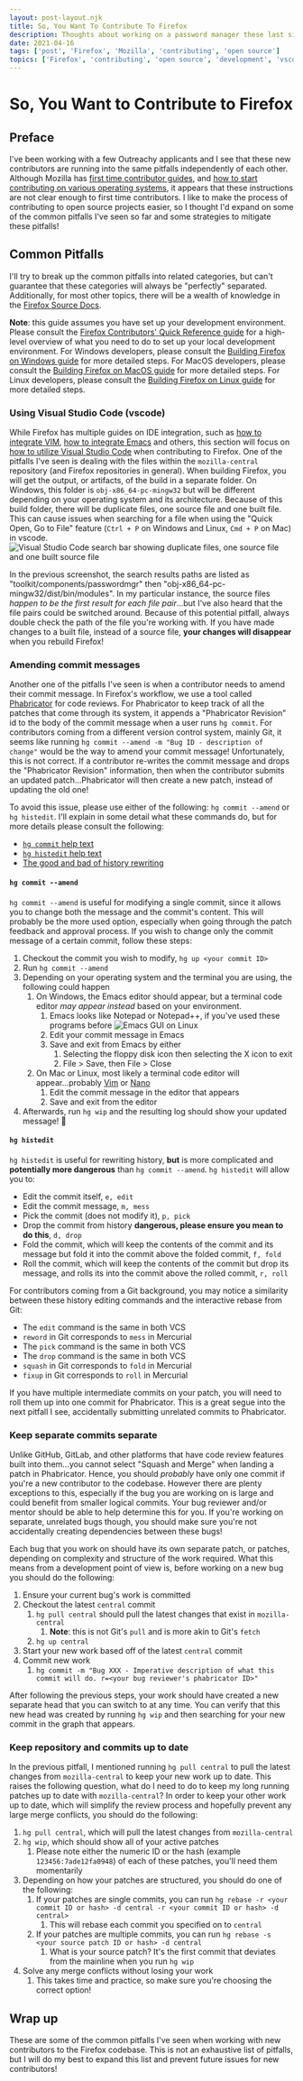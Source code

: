 ```yaml
---
layout: post-layout.njk
title: So, You Want To Contribute To Firefox
description: Thoughts about working on a password manager these last six months
date: 2021-04-16
tags: ['post', 'Firefox', 'Mozilla', 'contributing', 'open source']
topics: ['Firefox', 'contributing', 'open source', 'development', 'vscode']
---
```


# So, You Want to Contribute to Firefox

## Preface

I've been working with a few Outreachy applicants and I see that these new contributors are running into the same pitfalls independently of each other.
Although Mozilla has [first time contributor guides](https://firefox-source-docs.mozilla.org/setup/contributing_code.html), and [how to start contributing on various operating systems](https://firefox-source-docs.mozilla.org/contributing/contribution_quickref.html#firefox-contributors-quick-reference), it appears that these instructions are not clear enough to first time contributors.
I like to make the process of contributing to open source projects easier, so I thought I'd expand on some of the common pitfalls I've seen so far and some strategies to mitigate these pitfalls!

## Common Pitfalls

I'll try to break up the common pitfalls into related categories, but can't guarantee that these categories will always be "perfectly" separated.
Additionally, for most other topics, there will be a wealth of knowledge in the [Firefox Source Docs](https://firefox-source-docs.mozilla.org/index.html).

**Note**: this guide assumes you have set up your development environment.
Please consult the [Firefox Contributors' Quick Reference guide](https://firefox-source-docs.mozilla.org/contributing/contribution_quickref.html#firefox-contributors-quick-reference) for a high-level overview of what you need to do to set up your local development environment.
For Windows developers, please consult the [Building Firefox on Windows guide](https://firefox-source-docs.mozilla.org/setup/windows_build.html) for more detailed steps.
For MacOS developers, please consult the [Building Firefox on MacOS guide](https://firefox-source-docs.mozilla.org/setup/macos_build.html) for more detailed steps.
For Linux developers, please consult the [Building Firefox on Linux guide](https://firefox-source-docs.mozilla.org/setup/linux_build.html) for more detailed steps.

### Using Visual Studio Code (vscode)

While Firefox has multiple guides on IDE integration, such as [how to integrate VIM](https://firefox-source-docs.mozilla.org/contributing/editor.html#vim), [how to integrate Emacs](https://firefox-source-docs.mozilla.org/contributing/editor.html#emacs) and others, this section will focus on [how to utilize Visual Studio Code](https://firefox-source-docs.mozilla.org/contributing/vscode.html) when contributing to Firefox.
One of the pitfalls I've seen is dealing with the files within the `mozilla-central` repository (and Firefox repositories in general).
When building Firefox, you will get the output, or artifacts, of the build in a separate folder.
On Windows, this folder is `obj-x86_64-pc-mingw32` but will be different depending on your operating system and its architecture.
Because of this build folder, there will be duplicate files, one source file and one built file.
This can cause issues when searching for a file when using the "Quick Open, Go to File" feature (`Ctrl + P` on Windows and Linux, `Cmd + P` on Mac) in vscode.
![Visual Studio Code search bar showing duplicate files, one source file and one built source file](../../../../img/firefox-contributors-guide/duplicate-files-vscode.webp)

In the previous screenshot, the search results paths are listed as "toolkit/components/passwordmgr" then "obj-x86_64-pc-mingw32/dist/bin/modules".
In my particular instance, the source files _happen to be the first result for each file pair_...but I've also heard that the file pairs could be switched around.
Because of this potential pitfall, always double check the path of the file you're working with.
If you have made changes to a built file, instead of a source file, **your changes will disappear** when you rebuild Firefox!

### Amending commit messages

Another one of the pitfalls I've seen is when a contributor needs to amend their commit message.
In Firefox's workflow, we use a tool called [Phabricator](https://wiki.mozilla.org/Phabricator) for code reviews.
For Phabricator to keep track of all the patches that come through its system, it appends a "Phabricator Revision" id to the body of the commit message when a user runs `hg commit`.
For contributors coming from a different version control system, mainly Git, it seems like running `hg commit --amend -m "Bug ID - description of change"` would be the way to amend your commit message!
Unfortunately, this is not correct.
If a contributor re-writes the commit message and drops the "Phabricator Revision" information, then when the contributor submits an updated patch...Phabricator will then create a new patch, instead of updating the old one!

To avoid this issue, please use either of the following: `hg commit --amend` or `hg histedit`. I'll explain in some detail what these commands do, but for more details please consult the following:
- [`hg commit` help text](https://www.mercurial-scm.org/repo/hg/help/commit)
- [`hg histedit` help text](https://www.mercurial-scm.org/wiki/HisteditExtension)
- [The good and bad of history rewriting](https://book.mercurial-scm.org/read/changing-history.html)

#### `hg commit --amend`

`hg commit --amend` is useful for modifying a single commit, since it allows you to change both the message and the commit's content.
This will probably be the more used option, especially when going through the patch feedback and approval process.
If you wish to change only the commit message of a certain commit, follow these steps:
1. Checkout the commit you wish to modify, `hg up <your commit ID>`
2. Run `hg commit --amend`
3. Depending on your operating system and the terminal you are using, the following could happen
   1. On Windows, the Emacs editor should appear, but a terminal code editor _may appear instead_ based on your environment.
         1. Emacs looks like Notepad or Notepad++, if you've used these programs before ![Emacs GUI on Linux](../../../../img/firefox-contributors-guide/emacs.webp)
      1. Edit your commit message in Emacs
      2. Save and exit from Emacs by either
         1. Selecting the floppy disk icon then selecting the X icon to exit
         2. File > Save, then File > Close
   2. On Mac or Linux, most likely a terminal code editor will appear...probably [Vim](https://coderwall.com/p/adv71w/basic-vim-commands-for-getting-started) or [Nano](https://phoenixnap.com/kb/use-nano-text-editor-commands-linux)
      1. Edit the commit message in the editor that appears
      2. Save and exit from the editor
4. Afterwards, run `hg wip` and the resulting log should show your updated message! 🎉

#### `hg histedit`

`hg histedit` is useful for rewriting history, **but** is more complicated and **potentially more dangerous** than `hg commit --amend`.
`hg histedit` will allow you to:
- Edit the commit itself, `e, edit`
- Edit the commit message, `m, mess`
- Pick the commit (does not modify it), `p, pick`
- Drop the commit from history **dangerous, please ensure you mean to do this**, `d, drop`
- Fold the commit, which will keep the contents of the commit and its message but fold it into the commit above the folded commit, `f, fold`
- Roll the commit, which will keep the contents of the commit but drop its message, and rolls its into the commit above the rolled commit, `r, roll`

For contributors coming from a Git background, you may notice a similarity between these history editing commands and the interactive rebase from Git:
- The `edit` command is the same in both VCS
- `reword` in Git corresponds to `mess` in Mercurial
- The `pick` command is the same in both VCS
- The `drop` command is the same in both VCS
- `squash` in Git corresponds to `fold` in Mercurial
- `fixup` in Git corresponds to `roll` in Mercurial

If you have multiple intermediate commits on your patch, you will need to roll them up into one commit for Phabricator.
This is a great segue into the next pitfall I see, accidentally submitting unrelated commits to Phabricator.

### Keep separate commits separate

Unlike GitHub, GitLab, and other platforms that have code review features built into them...you cannot select "Squash and Merge" when landing a patch in Phabricator.
Hence, you should _probably_ have only one commit if you're a new contributor to the codebase.
However there are plenty exceptions to this, especially if the bug you are working on is large and could benefit from smaller logical commits.
Your bug reviewer and/or mentor should be able to help determine this for you.
If you're working on separate, unrelated bugs though, you should make sure you're not accidentally creating dependencies between these bugs!

Each bug that you work on should have its own separate patch, or patches, depending on complexity and structure of the work required.
What this means from a development point of view is, before working on a new bug you should do the following:
1. Ensure your current bug's work is committed
2. Checkout the latest `central` commit
   1. `hg pull central` should pull the latest changes that exist in `mozilla-central`
      1. **Note**: this is not Git's `pull` and is more akin to Git's `fetch`
   2. `hg up central`
3. Start your new work based off of the latest `central` commit
4. Commit new work
   1. `hg commit -m "Bug XXX - Imperative description of what this commit will do. r=<your bug reviewer's phabricator ID>"`

After following the previous steps, your work should have created a new separate head that you can switch to at any time.
You can verify that this new head was created by running `hg wip` and then searching for your new commit in the graph that appears.

### Keep repository and commits up to date

In the previous pitfall, I mentioned running `hg pull central` to pull the latest changes from `mozilla-central` to keep your new work up to date.
This raises the following question, what do I need to do to keep my long running patches up to date with `mozilla-central`?
In order to keep your other work up to date, which will simplify the review process and hopefully prevent any large merge conflicts, you should do the following:
1. `hg pull central`, which will pull the latest changes from `mozilla-central`
2. `hg wip`, which should show all of your active patches
   1. Please note either the numeric ID or the hash (example `123456:7ade12fa0948`) of each of these patches, you'll need them momentarily
3. Depending on how your patches are structured, you should do one of the following:
   1. If your patches are single commits, you can run `hg rebase -r <your commit ID or hash> -d central -r <your commit ID or hash> -d central>`
      1. This will rebase each commit you specified on to `central`
   2. If your patches are multiple commits, you can run `hg rebase -s <your source patch ID or hash> -d central`
      1. What is your source patch? It's the first commit that deviates from the mainline when you run `hg wip`
4. Solve any merge conflicts without losing your work
   1. This takes time and practice, so make sure you're choosing the correct option!

## Wrap up

These are some of the common pitfalls I've seen when working with new contributors to the Firefox codebase.
This is not an exhaustive list of pitfalls, but I will do my best to expand this list and prevent future issues for new contributors!
